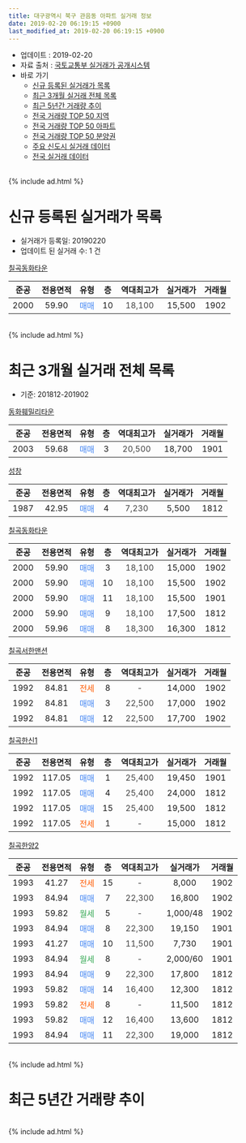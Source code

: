 ```yaml
---
title: 대구광역시 북구 관음동 아파트 실거래 정보
date: 2019-02-20 06:19:15 +0900
last_modified_at: 2019-02-20 06:19:15 +0900
---
```


* 업데이트 : 2019-02-20
* 자료 출처 : [국토교통부 실거래가 공개시스템](http://rt.molit.go.kr)
* 바로 가기
    * [신규 등록된 실거래가 목록](#신규-등록된-실거래가-목록)
    * [최근 3개월 실거래 전체 목록](#최근-3개월-실거래-전체-목록)
    * [최근 5년간 거래량 추이](#최근-5년간-거래량-추이)
    * [전국 거래량 TOP 50 지역](https://inasie.github.io/apt-trade-info/최근-3개월-전국에서-가장-거래가-많이-발생한-지역)
    * [전국 거래량 TOP 50 아파트](https://inasie.github.io/apt-trade-info/최근-3개월-전국에서-가장-거래가-많이-발생한-아파트)
    * [전국 거래량 TOP 50 분양권](https://inasie.github.io/apt-trade-info/최근-3개월-전국에서-가장-거래가-많이-발생한-분양권)
    * [주요 신도시 실거래 데이터](https://inasie.github.io/apt-trade-info/주요-신도시)
    * [전국 실거래 데이터](https://inasie.github.io/apt-trade-info/전국)
<br>
{% include ad.html %}
<br>

# 신규 등록된 실거래가 목록
* 실거래가 등록일: 20190220
* 업데이트 된 실거래 수: 1 건


[칠곡동화타운](https://search.naver.com/search.naver?query=%EB%8C%80%EA%B5%AC%EA%B4%91%EC%97%AD%EC%8B%9C+%EB%B6%81%EA%B5%AC+%EA%B4%80%EC%9D%8C%EB%8F%99+%EC%B9%A0%EA%B3%A1%EB%8F%99%ED%99%94%ED%83%80%EC%9A%B4)

|준공|전용면적|유형|층|역대최고가|실거래가|거래월|
|:---:|:---:|:---:|:---:|:---:|:---:|:---:|
|2000|59.90|<span style="color:#4285f3">매매</span>|10|<span style="color:#444444">18,100</span>|15,500|1902|


<br>
{% include ad.html %}
<br>

# 최근 3개월 실거래 전체 목록
* 기준: 201812-201902


[동화훼밀리타운](https://search.naver.com/search.naver?query=%EB%8C%80%EA%B5%AC%EA%B4%91%EC%97%AD%EC%8B%9C+%EB%B6%81%EA%B5%AC+%EA%B4%80%EC%9D%8C%EB%8F%99+%EB%8F%99%ED%99%94%ED%9B%BC%EB%B0%80%EB%A6%AC%ED%83%80%EC%9A%B4)

|준공|전용면적|유형|층|역대최고가|실거래가|거래월|
|:---:|:---:|:---:|:---:|:---:|:---:|:---:|
|2003|59.68|<span style="color:#4285f3">매매</span>|3|<span style="color:#444444">20,500</span>|18,700|1901|

[성창](https://search.naver.com/search.naver?query=%EB%8C%80%EA%B5%AC%EA%B4%91%EC%97%AD%EC%8B%9C+%EB%B6%81%EA%B5%AC+%EA%B4%80%EC%9D%8C%EB%8F%99+%EC%84%B1%EC%B0%BD)

|준공|전용면적|유형|층|역대최고가|실거래가|거래월|
|:---:|:---:|:---:|:---:|:---:|:---:|:---:|
|1987|42.95|<span style="color:#4285f3">매매</span>|4|<span style="color:#444444">7,230</span>|5,500|1812|

[칠곡동화타운](https://search.naver.com/search.naver?query=%EB%8C%80%EA%B5%AC%EA%B4%91%EC%97%AD%EC%8B%9C+%EB%B6%81%EA%B5%AC+%EA%B4%80%EC%9D%8C%EB%8F%99+%EC%B9%A0%EA%B3%A1%EB%8F%99%ED%99%94%ED%83%80%EC%9A%B4)

|준공|전용면적|유형|층|역대최고가|실거래가|거래월|
|:---:|:---:|:---:|:---:|:---:|:---:|:---:|
|2000|59.90|<span style="color:#4285f3">매매</span>|3|<span style="color:#444444">18,100</span>|15,000|1902|
|2000|59.90|<span style="color:#4285f3">매매</span>|10|<span style="color:#444444">18,100</span>|15,500|1902|
|2000|59.90|<span style="color:#4285f3">매매</span>|11|<span style="color:#444444">18,100</span>|15,500|1901|
|2000|59.90|<span style="color:#4285f3">매매</span>|9|<span style="color:#444444">18,100</span>|17,500|1812|
|2000|59.96|<span style="color:#4285f3">매매</span>|8|<span style="color:#444444">18,300</span>|16,300|1812|

[칠곡서한맨션](https://search.naver.com/search.naver?query=%EB%8C%80%EA%B5%AC%EA%B4%91%EC%97%AD%EC%8B%9C+%EB%B6%81%EA%B5%AC+%EA%B4%80%EC%9D%8C%EB%8F%99+%EC%B9%A0%EA%B3%A1%EC%84%9C%ED%95%9C%EB%A7%A8%EC%85%98)

|준공|전용면적|유형|층|역대최고가|실거래가|거래월|
|:---:|:---:|:---:|:---:|:---:|:---:|:---:|
|1992|84.81|<span style="color:#ff5a00">전세</span>|8|<span style="color:#444444">-</span>|14,000|1902|
|1992|84.81|<span style="color:#4285f3">매매</span>|3|<span style="color:#444444">22,500</span>|17,000|1902|
|1992|84.81|<span style="color:#4285f3">매매</span>|12|<span style="color:#444444">22,500</span>|17,700|1902|

[칠곡한신1](https://search.naver.com/search.naver?query=%EB%8C%80%EA%B5%AC%EA%B4%91%EC%97%AD%EC%8B%9C+%EB%B6%81%EA%B5%AC+%EA%B4%80%EC%9D%8C%EB%8F%99+%EC%B9%A0%EA%B3%A1%ED%95%9C%EC%8B%A01)

|준공|전용면적|유형|층|역대최고가|실거래가|거래월|
|:---:|:---:|:---:|:---:|:---:|:---:|:---:|
|1992|117.05|<span style="color:#4285f3">매매</span>|1|<span style="color:#444444">25,400</span>|19,450|1901|
|1992|117.05|<span style="color:#4285f3">매매</span>|4|<span style="color:#444444">25,400</span>|24,000|1812|
|1992|117.05|<span style="color:#4285f3">매매</span>|15|<span style="color:#444444">25,400</span>|19,500|1812|
|1992|117.05|<span style="color:#ff5a00">전세</span>|1|<span style="color:#444444">-</span>|15,000|1812|

[칠곡한양2](https://search.naver.com/search.naver?query=%EB%8C%80%EA%B5%AC%EA%B4%91%EC%97%AD%EC%8B%9C+%EB%B6%81%EA%B5%AC+%EA%B4%80%EC%9D%8C%EB%8F%99+%EC%B9%A0%EA%B3%A1%ED%95%9C%EC%96%912)

|준공|전용면적|유형|층|역대최고가|실거래가|거래월|
|:---:|:---:|:---:|:---:|:---:|:---:|:---:|
|1993|41.27|<span style="color:#ff5a00">전세</span>|15|<span style="color:#444444">-</span>|8,000|1902|
|1993|84.94|<span style="color:#4285f3">매매</span>|7|<span style="color:#444444">22,300</span>|16,800|1902|
|1993|59.82|<span style="color:#34a853">월세</span>|5|<span style="color:#444444">-</span>|1,000/48|1902|
|1993|84.94|<span style="color:#4285f3">매매</span>|8|<span style="color:#444444">22,300</span>|19,150|1901|
|1993|41.27|<span style="color:#4285f3">매매</span>|10|<span style="color:#444444">11,500</span>|7,730|1901|
|1993|84.94|<span style="color:#34a853">월세</span>|8|<span style="color:#444444">-</span>|2,000/60|1901|
|1993|84.94|<span style="color:#4285f3">매매</span>|9|<span style="color:#444444">22,300</span>|17,800|1812|
|1993|59.82|<span style="color:#4285f3">매매</span>|14|<span style="color:#444444">16,400</span>|12,300|1812|
|1993|59.82|<span style="color:#ff5a00">전세</span>|8|<span style="color:#444444">-</span>|11,500|1812|
|1993|59.82|<span style="color:#4285f3">매매</span>|12|<span style="color:#444444">16,400</span>|13,600|1812|
|1993|84.94|<span style="color:#4285f3">매매</span>|11|<span style="color:#444444">22,300</span>|19,000|1812|


<br>
{% include ad.html %}
<br>

# 최근 5년간 거래량 추이


<div style="width:100%;">
    <canvas id="deal_progress" height="200"></canvas>
</div>

<script>
new Chart(document.getElementById("deal_progress"), {
    type: 'line',
    data: {
        labels: ['201402','201403','201404','201405','201406','201407','201408','201409','201410','201411','201412','201501','201502','201503','201504','201505','201506','201507','201508','201509','201510','201511','201512','201601','201602','201603','201604','201605','201606','201607','201608','201609','201610','201611','201612','201701','201702','201703','201704','201705','201706','201707','201708','201709','201710','201711','201712','201801','201802','201803','201804','201805','201806','201807','201808','201809','201810','201811','201812','201901','201902'],
        datasets: [{
            label: '매매',
            pointRadius: 1,
            data: [17, 26, 16, 14, 21, 14, 18, 27, 22, 15, 17, 19, 17, 26, 32, 30, 23, 32, 29, 27, 18, 10, 7, 8, 12, 10, 9, 14, 10, 10, 9, 11, 19, 8, 14, 17, 12, 11, 13, 7, 21, 10, 12, 6, 8, 9, 6, 17, 10, 23, 9, 10, 12, 9, 18, 6, 11, 11, 9, 5, 5],
            borderColor: "rgba(255, 201, 14, 1)",
            backgroundColor: "rgba(255, 201, 14, 0.5)",
            fill: false,
            lineTension: 0
        },{
            label: '전월세',
            pointRadius: 1,
            data: [9, 10, 6, 10, 12, 7, 9, 17, 14, 9, 11, 4, 8, 13, 9, 13, 8, 9, 10, 10, 16, 10, 7, 9, 9, 5, 6, 2, 4, 4, 10, 4, 6, 4, 7, 8, 4, 10, 4, 4, 6, 10, 4, 9, 3, 4, 5, 3, 6, 8, 12, 3, 3, 4, 5, 5, 8, 5, 2, 1, 3],
            borderColor: "rgba(0, 141, 185, 1)",
            backgroundColor: "rgba(0, 141, 185, 0.5)",
            fill: false,
            lineTension: 0
        }
        ]
    },
    options: {
        responsive: true,
        title: {
            display: false
        },
        tooltips: {
            mode: 'index',
            intersect: false
        },
        hover: {
            mode: 'nearest',
            intersect: true
        },
        scales: {
            xAxes: [{
                display: true,
                scaleLabel: {
                    display: true,
                    labelString: '년/월'
                }
            }],
            yAxes: [{
                display: true,
                ticks: {
                    suggestedMin: 0,
                },
                scaleLabel: {
                    display: true,
                    labelString: '실거래 수'
                }
            }]
        }
    }
});

</script>


<br>
{% include ad.html %}
<br>

